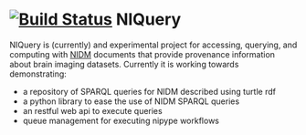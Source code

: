 [![Build Status](https://travis-ci.org/nicholsn/niquery.svg?branch=master)](https://travis-ci.org/nicholsn/niquery)
NIQuery
=======
NIQuery is (currently) and experimental project for accessing, querying, and computing with [NIDM](http://nidm.nidash.org) 
documents that provide provenance information about brain imaging datasets. Currently it is working towards demonstrating:

- a repository of SPARQL queries for NIDM described using turtle rdf
- a python library to ease the use of NIDM SPARQL queries
- an restful web api to execute queries
- queue management for executing nipype workflows

